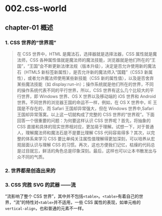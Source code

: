 # 002.css-world

## chapter-01 概述

### 1. CSS 世界的“世界观”

> 在 CSS 世界中，HTML 是魔法石，选择器就是选择法器，CSS 属性就是魔法师，CSS 各种属性值就是魔法师的魔法技能，浏览器就是他们所在的“王国”，“王国”会不断更新法律法规（版本升级），决定是否允许使用新的魔法石（HTML5 新标签新属性），是否允许新的魔法师入“国籍”（CSS3 新属性），或者允许魔法师使用某些新技能（CSS 新的属性值），以及是否舍弃某些魔法技能（如 display:run-in）；操作系统就是他们所在的世界，不同的操作系统代表不同的平行世界，所以，CSS 世界有这么几个比较大的平行世界，即 Windows 世界、OS X 世界以及移动端的 iOS 世界和 Android 世界。不同世界的浏览器王国的命运不一样，例如，在 OS X 世界中，IE 王国是不存在的，而 Safari 王国却异常强大，但在 Windows 世界中,Safari 王国却异常落寞。以上这一切就构成了完整的 CSS 世界的“世界观”。下面回答一个很重要的问题：为何要这样认识 CSS 世界呢？首先，将抽象的 CSS 直接和具体的现实世界相对应，更加易于理解。试想一下，对于普通人，理解魔法师和魔法石是不是要比理解 CSS 代码容易得多？其次，以完整的体系来学习 CSS 要比单纯关注属性值理解得更加深刻，可以培养从宏观层面认识与理解 CSS 的习惯。再次，这也方便我们记忆，枯燥的代码总是过目就忘，鲜活的角色总是印象深刻。最后，这样也可以让本书散发出与众不同的气质。

### 2. 世界都是创造出来的

### 3. CSS 完胜 SVG 的武器 ——流

“流影响了整个 CSS 世界”，其中并不包括`<table>`。`<table>`有着自己的世界，“流”的特性对`<table>`并不适用，一些 CSS 属性的表现，如单元格的`vertical-align`，也和普通的元素不一样。
